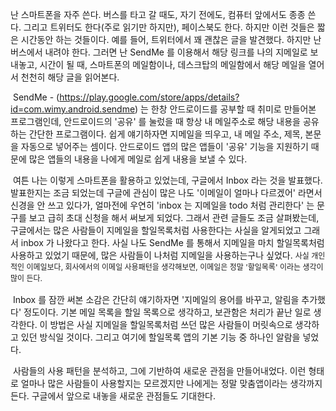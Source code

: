 난 스마트폰을 자주 쓴다. 버스를 타고 갈 때도, 자기 전에도, 컴퓨터 앞에서도 종종 쓴다. 그리고 트위터도 한다(주로 읽기만 하지만), 페이스북도 한다. 하지만 이런 것들은 짧은 시간동안 하는 것들이다. 예를 들어, 트위터에서 꽤 괜찮은 글을 발견했다. 하지만 난 버스에서 내려야 한다. 그러면 난 SendMe 를 이용해서 해당 링크를 나의 지메일로 보내놓고, 시간이 될 때, 스마트폰의 메일함이나, 데스크탑의 메일함에서 해당 메일을 열어서 천천히 해당 글을 읽어본다.

 SendMe - (<a href="https://play.google.com/store/apps/details?id=com.wimy.android.sendme" class="uri" class="tx-link">https://play.google.com/store/apps/details?id=com.wimy.android.sendme</a>) 는 한창 안드로이드를 공부할 때 취미로 만들어본 프로그램인데, 안드로이드의 '공유' 를 눌렀을 때 항상 내 메일주소로 해당 내용을 공유하는 간단한 프로그램이다. 쉽게 얘기하자면 지메일을 띄우고, 내 메일 주소, 제목, 본문을 자동으로 넣어주는 셈이다. 안드로이드 앱의 많은 앱들이 '공유' 기능을 지원하기 때문에 많은 앱들의 내용을 나에게 메일로 쉽게 내용을 보낼 수 있다.

 여튼 나는 이렇게 스마트폰을 활용하고 있었는데, 구글에서 Inbox 라는 것을 발표했다. 발표한지는 조금 되었는데 구글에 관심이 많은 나도 '이메일이 얼마나 다르겠어' 라면서 신경을 안 쓰고 있다가, 얼마전에 우연히 'inbox 는 지메일을 todo 처럼 관리한다' 는 문구를 보고 급히 초대 신청을 해서 써보게 되었다. 그래서 관련 글들도 조금 살펴봤는데, 구글에서는 많은 사람들이 지메일을 할일목록처럼 사용한다는 사실을 알게되었고 그래서 inbox 가 나왔다고 한다. 사실 나도 SendMe 를 통해서 지메일을 마치 할일목록처럼 사용하고 있었기 때문에, 많은 사람들이 나처럼 지메일을 사용하는구나 싶었다. <span style="font-size: 9pt; line-height: 1.5;">사실 개인적인 이메일보다, 회사에서의 이메일 사용패턴을 생각해보면, 이메일은 정말 '할일목록' 이라는 생각이 많이 든다.</span>

 Inbox 를 잠깐 써본 소감은 간단히 얘기하자면 '지메일의 용어를 바꾸고, 알림을 추가했다' 정도이다. 기본 메일 목록을 할일 목록으로 생각하고, 보관함은 처리가 끝난 일로 생각한다. 이 방법은 사실 지메일을 할일목록처럼 쓰던 많은 사람들이 머릿속으로 생각하고 있던 방식일 것이다. 그리고 여기에 할일목록 앱의 기본 기능 중 하나인 알람을 넣었다.

 사람들의 사용 패턴을 분석하고, 그에 기반하여 새로운 관점을 만들어내었다. 이런 형태로 얼마나 많은 사람들이 사용할지는 모르겠지만 나에게는 정말 맞춤앱이라는 생각까지 든다. 구글에서 앞으로 내놓을 새로운 관점들도 기대한다.

